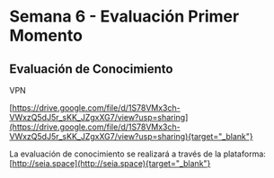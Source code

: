 # Semana 6 - Evaluación Primer Momento

## Evaluación de Conocimiento


VPN

[https://drive.google.com/file/d/1S78VMx3ch-VWxzQ5dJ5r_sKK_JZgxXG7/view?usp=sharing](https://drive.google.com/file/d/1S78VMx3ch-VWxzQ5dJ5r_sKK_JZgxXG7/view?usp=sharing){target="_blank"}


La evaluación de conocimiento se realizará a través de la plataforma:
[http://seia.space](http://seia.space){target="_blank"}



